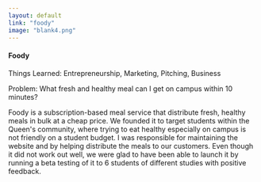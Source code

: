 ```yaml
---
layout: default
link: "foody"
image: "blank4.png"
---
```


<h4>Foody</h4>
<p>Things Learned: Entrepreneurship, Marketing, Pitching, Business</p>
<span id="problem">Problem: What fresh and healthy meal can I get on campus within 10 minutes?</span>
<p>Foody is a subscription-based meal service that distribute fresh, healthy meals in bulk at a cheap price. We founded it to target students within the Queen's community, where trying to eat healthy especially on campus is not friendly on a student budget. I was responsible for maintaining the website and by helping distribute the meals to our customers. Even though it did not work out well, we were glad to have been able to launch it by running a beta testing of it to 6 students of different studies with positive feedback.</p>

